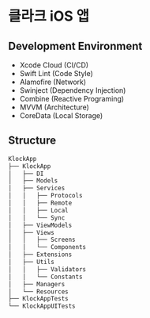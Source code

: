 # 클라크 iOS 앱

## Development Environment

* Xcode Cloud (CI/CD)
* Swift Lint (Code Style)
* Alamofire (Network)
* Swinject (Dependency Injection)
* Combine (Reactive Programing)
* MVVM (Architecture)
* CoreData (Local Storage)

## Structure

```bash
KlockApp
├── KlockApp
│   ├── DI
│   ├── Models
│   ├── Services
│   │   ├── Protocols
│   │   ├── Remote
│   │   ├── Local
│   │   └── Sync
│   ├── ViewModels
│   ├── Views
│   │   ├── Screens
│   │   └── Components
│   ├── Extensions
│   ├── Utils
│   │   ├── Validators
│   │   └── Constants
│   ├── Managers
│   └── Resources
├── KlockAppTests
└── KlockAppUITests
```
